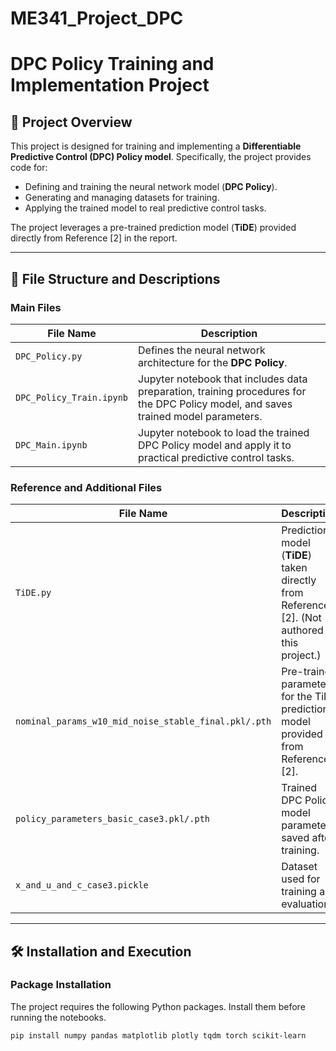 # ME341_Project_DPC

# DPC Policy Training and Implementation Project

## 📌 Project Overview
This project is designed for training and implementing a **Differentiable Predictive Control (DPC) Policy model**. Specifically, the project provides code for:

- Defining and training the neural network model (**DPC Policy**).
- Generating and managing datasets for training.
- Applying the trained model to real predictive control tasks.

The project leverages a pre-trained prediction model (**TiDE**) provided directly from Reference [2] in the report.

---

## 📁 File Structure and Descriptions

### Main Files

| File Name | Description |
|-----------|-------------|
| `DPC_Policy.py` | Defines the neural network architecture for the **DPC Policy**. |
| `DPC_Policy_Train.ipynb` | Jupyter notebook that includes data preparation, training procedures for the DPC Policy model, and saves trained model parameters. |
| `DPC_Main.ipynb` | Jupyter notebook to load the trained DPC Policy model and apply it to practical predictive control tasks. |

### Reference and Additional Files

| File Name | Description |
|-----------|-------------|
| `TiDE.py` | Prediction model (**TiDE**) taken directly from Reference [2]. (Not authored in this project.) |
| `nominal_params_w10_mid_noise_stable_final.pkl/.pth` | Pre-trained parameters for the TiDE prediction model provided from Reference [2]. |
| `policy_parameters_basic_case3.pkl/.pth` | Trained DPC Policy model parameters saved after training. |
| `x_and_u_and_c_case3.pickle` | Dataset used for training and evaluation. |

---

## 🛠️ Installation and Execution

### Package Installation
The project requires the following Python packages. Install them before running the notebooks.

```bash
pip install numpy pandas matplotlib plotly tqdm torch scikit-learn
